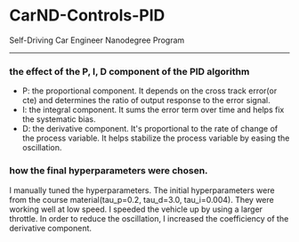 # CarND-Controls-PID
Self-Driving Car Engineer Nanodegree Program

---
### the effect of the P, I, D component of the PID algorithm

- P: the proportional component. It depends on the cross track error(or cte) and determines the ratio of output response to the error signal.
- I: the integral component. It sums the error term over time and helps fix the systematic bias.
- D: the derivative component.  It's proportional to the rate of change of the process variable. It helps stabilize the process variable by easing the oscillation.

### how the final hyperparameters were chosen.
I manually tuned the hyperparameters. The initial hyperparameters were from the course material(tau_p=0.2, tau_d=3.0, tau_i=0.004). They were working well at low speed. 
I speeded the vehicle up by using a larger throttle. In order to reduce the oscillation, I increased the coefficiency of the derivative component.